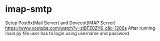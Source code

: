 # imap-smtp
Setup Postfix(Mail Server) and Dovecot(IMAP Server)
https://www.youtube.com/watch?v=zlBFZ0ZY6_c&t=1266s
After running main.py file user has to login using username and password
